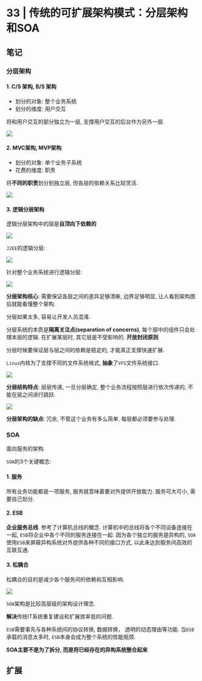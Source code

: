 # 33 | 传统的可扩展架构模式：分层架构和SOA 

## 笔记

### 分层架构

#### 1. C/S 架构, B/S 架构

* 划分的对象: 整个业务系统
* 划分的维度: 用户交互

将和用户交互的部分独立为一层, 支撑用户交互的后台作为另外一层.

![](./img/33_01.png)

#### 2. MVC架构, MVP架构

* 划分的对象: 单个业务子系统
* 花费的维度: 职责

将**不同的职责**划分到独立层, 但各层的依赖关系比较灵活.

![](./img/33_02.png)

#### 3. 逻辑分层架构

逻辑分层架构中的层是**自顶向下依赖的**

![](./img/33_03.png)

`J2EE`的逻辑分层:

![](./img/33_04.png)

针对整个业务系统进行逻辑分层:

![](./img/33_05.png)

**分层架构核心**: 需要保证各层之间的差异足够清晰, 边界足够明显, 让人看到架构图后就能看懂整个架构.

分层如果太多, 容易让开发人员混淆.

分层系统的本质是**隔离关注点(separation of concerns)**, 每个层中的组件只会处理本层的逻辑. 在扩展某层时, 其它层是不受影响的. **开放封闭原则**

分层时候要保证层与层之间的依赖是稳定的, 才能真正支撑快速扩展.

`Linux`内核为了支撑不同的文件系统格式, **抽象**了`VFS`文件系统接口.

![](./img/33_06.png)

**分层结构特点**: 层层传递, 一旦分层确定, 整个业务流程按照层进行依次传递的, 不能在层之间进行跳跃.

![](./img/33_07.png)

**分层架构的缺点**: 冗余, 不管这个业务有多么简单, 每层都必须要参与处理.

### SOA

面向服务的架构.

`SOA`的3个关键概念:

#### 1. 服务

所有业务功能都是一项服务, 服务就意味着要对外提供开放能力. 服务可大可小, 需要自己划分.

#### 2. ESB

**企业服务总线**. 参考了计算机总线的概念. 计算机中的总线将各个不同设备连接在一起, `ESB`将企业中各个不同的服务连接在一起. 因为各个独立的服务是异构的, `SOA`使用`ESB`来屏蔽异构系统对外提供各种不同的接口方式, 以此来达到服务间高效的互联互通.

#### 3. 松耦合

松耦合的目的是减少各个服务间的依赖和互相影响. 

![](./img/33_08.png)

`SOA`架构是比较高层级的架构设计理念.

**解决**传统IT系统重复建设和扩展效率低的问题.

`ESB`需要事先与各种系统间的协议转换, 数据转换， 透明的动态理由等功能. 当`ESB`承载的消息太多时, `ESB`本身会成为整个系统的性能瓶颈.

**SOA主要不是为了拆分, 而是将已经存在的异构系统整合起来**

## 扩展